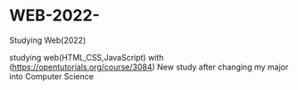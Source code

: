 # WEB-2022-
Studying Web(2022)

studying web(HTML,CSS,JavaScript) with (https://opentutorials.org/course/3084)
New study after changing my major into Computer Science

